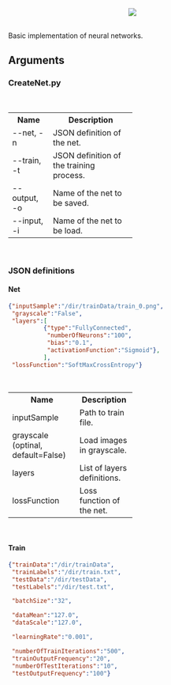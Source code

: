 <div align="center">
  <img src="http://www.stud.fit.vutbr.cz/~xkohut08/logoNeuralBase.png"><br><br>
</div>

Basic implementation of neural networks.

<h2>
Arguments
</h2>
<h3>
CreateNet.py
</h3>
<table style="width:50%">
   <tr>
    <th>Name</th>
    <th>Description</th>
  </tr>
  <tr>
    <td>--net, -n</td>
    <td>JSON definition of the net.</td>
  </tr>
  <tr>
    <td>--train, -t</td> 
    <td>JSON definition of the training process.</td>
  </tr>
  <tr>
    <td>--output, -o</td> 
    <td>Name of the net to be saved.</td>
  </tr>
   <tr>
    <td>--input, -i</td> 
    <td>Name of the net to be load.</td>
  </tr>
</table>
<br>

<h3>
JSON definitions
</h3>

<h4>
Net
</h4>

```json
{"inputSample":"/dir/trainData/train_0.png",
 "grayscale":"False",
 "layers":[
          {"type":"FullyConnected", 
           "numberOfNeurons":"100",
           "bias":"0.1", 
           "activationFunction":"Sigmoid"},
          ],
 "lossFunction":"SoftMaxCrossEntropy"}
```
<table style="width:50%">
   <tr>
    <th>Name</th>
    <th>Description</th>
  </tr>
  <tr>
    <td>inputSample</td>
    <td>Path to train file.</td>
  </tr>
  <tr>
    <td>grayscale (optinal, default=False)</td> 
    <td>Load images in grayscale.</td>
  </tr>
  <tr>
    <td>layers</td> 
    <td>List of layers definitions.</td>
  </tr>
   <tr>
    <td>lossFunction</td> 
    <td>Loss function of the net.</td>
  </tr>
</table>
<br>


<h4>
Train 
</h4>

```json
{"trainData":"/dir/trainData",
 "trainLabels":"/dir/train.txt",
 "testData":"/dir/testData",
 "testLabels":"/dir/test.txt",

 "batchSize":"32",

 "dataMean":"127.0",
 "dataScale":"127.0",

 "learningRate":"0.001",

 "numberOfTrainIterations":"500",
 "trainOutputFrequency":"20",
 "numberOfTestIterations":"10",
 "testOutputFrequency":"100"}
```

